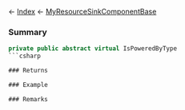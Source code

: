 ← [Index](Api-Index) ← [MyResourceSinkComponentBase](VRage.Game.Components.MyResourceSinkComponentBase)

### Summary

```csharp
private public abstract virtual IsPoweredByType
```csharp

### Returns

### Example

### Remarks


